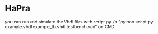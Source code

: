 # HaPra
you can run and simulate the Vhdl files with script.py. /n
"python script.py example.vhdl example_tb.vhdl testbench.vcd" on CMD.
